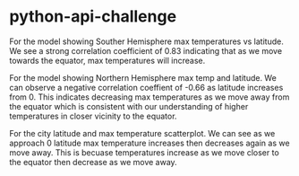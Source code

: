 # python-api-challenge
For the model showing Souther Hemisphere max temperatures vs latitude. We see a strong correlation coefficient of 0.83
indicating that as we move towards the equator, max temperatures will increase.

For the model showing Northern Hemisphere max temp and latitude. We can observe a negative
correlation coeffient of -0.66 as latitude increases from 0. This indicates decreasing max temperatures as we move away from the
equator which is consistent with our understanding of higher temperatures in closer vicinity to the equator.

For the city latitude and max temperature scatterplot. We can see as we approach 0 latitude max temperature increases then decreases again as we move away. This is becuase temperatures increase as we move closer to the equator then decrease as we move away.